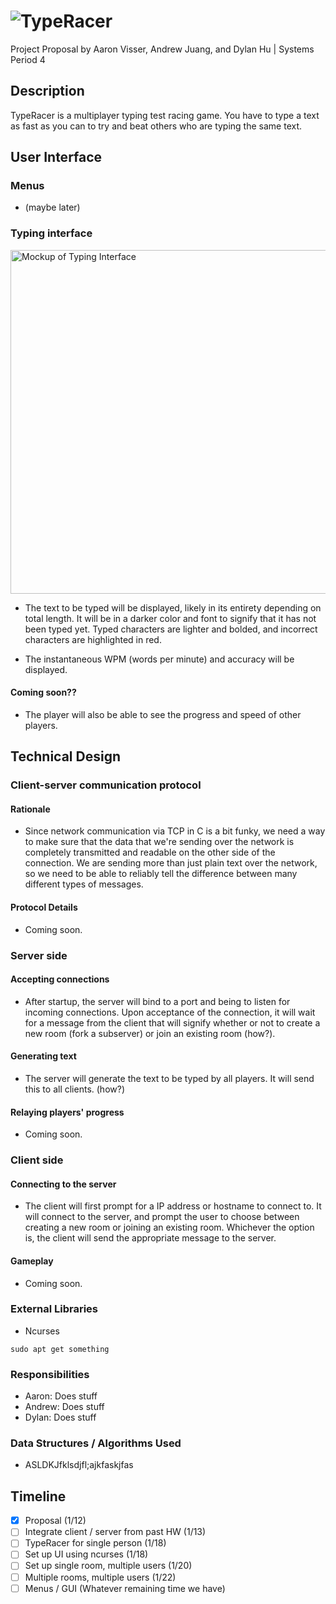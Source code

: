 # ![TypeRacer](https://i.imgur.com/gUjuZST.gif)
Project Proposal by Aaron Visser, Andrew Juang, and Dylan Hu | Systems Period 4

## Description
TypeRacer is a multiplayer typing test racing game. You have to type a text as fast as you can to try and beat others who are typing the same text.

## User Interface
### Menus
- (maybe later)

### Typing interface
<img width="550" alt="Mockup of Typing Interface" src="https://user-images.githubusercontent.com/43192121/148847406-95b9ef1b-d356-4044-ab8f-d57bddaf3302.png">

- The text to be typed will be displayed, likely in its entirety depending on total length. It will be in a darker color and font to signify that it has not been typed yet. Typed characters are lighter and bolded, and incorrect characters are highlighted in red.

- The instantaneous WPM (words per minute) and accuracy will be displayed.

#### Coming soon??
- The player will also be able to see the progress and speed of other players.


## Technical Design
### Client-server communication protocol
#### Rationale
- Since network communication via TCP in C is a bit funky, we need a way to make sure that the data that we're sending over the network is completely transmitted and readable on the other side of the connection. We are sending more than just plain text over the network, so we need to be able to reliably tell the difference between many different types of messages.

#### Protocol Details
- Coming soon.


### Server side
#### Accepting connections
- After startup, the server will bind to a port and being to listen for incoming connections. Upon acceptance of the connection, it will wait for a message from the client that will signify whether or not to create a new room (fork a subserver) or join an existing room (how?).

#### Generating text
- The server will generate the text to be typed by all players. It will send this to all clients. (how?)

#### Relaying players' progress
- Coming soon.


### Client side
#### Connecting to the server
- The client will first prompt for a IP address or hostname to connect to. It will connect to the server, and prompt the user to choose between creating a new room or joining an existing room. Whichever the option is, the client will send the appropriate message to the server.

#### Gameplay
- Coming soon.

### External Libraries
- Ncurses
``` 
sudo apt get something 
```

### Responsibilities 
- Aaron: Does stuff 
- Andrew: Does stuff
- Dylan: Does stuff

### Data Structures / Algorithms Used
- ASLDKJfklsdjfl;ajkfaskjfas

## Timeline
- [x] Proposal (1/12)
- [ ] Integrate client / server from past HW (1/13)
- [ ] TypeRacer for single person (1/18)
- [ ] Set up UI using ncurses (1/18)
- [ ] Set up single room, multiple users (1/20)
- [ ] Multiple rooms, multiple users (1/22)
- [ ] Menus / GUI (Whatever remaining time we have)
